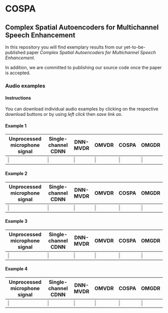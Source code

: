 # COSPA
## Complex Spatial Autoencoders for Multichannel Speech Enhancement

In this repository you will find exemplary results from our yet-to-be-published paper *Complex Spatial Autoencoders for Multichannel Speech Enhancement*. 

In addition, we are committed to publishing our source code once the paper is accepted. 


### Audio examples 
#### Instructions
You can download individual audio examples by clicking on the respective download buttons or by using *left click* then *save link as*. 

#### Example 1
 Unprocessed microphone signal | Single-channel CDNN | DNN-MVDR | OMVDR | COSPA | OMGDR  
 ----------------------------- | ------------------- | -------- | ----- | ----- | -----   
[<img src="https://cdn.iconscout.com/icon/premium/png-256-thumb/download-button-1136559.png" width="20%">](https://github.com/ModarHalimeh/COSPA/blob/main/audiosamples/raw/main/sample_8_mic.wav) | [<img src="https://cdn.iconscout.com/icon/premium/png-256-thumb/download-button-1136559.png" width="20%">](https://github.com/ModarHalimeh/COSPA/blob/main/audiosamples/sample_8_SingleChannelComplexDNN.wav) | [<img src="https://cdn.iconscout.com/icon/premium/png-256-thumb/download-button-1136559.png" width="20%">](https://github.com/ModarHalimeh/COSPA/blob/main/audiosamples/sample_8_DNN-MVDR.wav) | [<img src="https://cdn.iconscout.com/icon/premium/png-256-thumb/download-button-1136559.png" width="20%">](https://github.com/ModarHalimeh/COSPA/blob/main/audiosamples/sample_8_OMVDR.wav) | [<img src="https://cdn.iconscout.com/icon/premium/png-256-thumb/download-button-1136559.png" width="20%">](https://github.com/ModarHalimeh/COSPA/blob/main/audiosamples/sample_8_COSPA.wav) | [<img src="https://cdn.iconscout.com/icon/premium/png-256-thumb/download-button-1136559.png" width="20%">](https://github.com/ModarHalimeh/COSPA/blob/main/audiosamples/sample_8_OGMVDR.wav) 


#### Example 2
 Unprocessed microphone signal | Single-channel CDNN | DNN-MVDR | OMVDR | COSPA | OMGDR  
 ----------------------------- | ------------------- | -------- | ----- | ----- | -----   
[<img src="https://cdn.iconscout.com/icon/premium/png-256-thumb/download-button-1136559.png" width="20%">](https://github.com/ModarHalimeh/COSPA/blob/main/audiosamples/sample_34_mic.wav) | [<img src="https://cdn.iconscout.com/icon/premium/png-256-thumb/download-button-1136559.png" width="20%">](https://github.com/ModarHalimeh/COSPA/blob/main/audiosamples/sample_34_SingleChannelComplexDNN.wav) | [<img src="https://cdn.iconscout.com/icon/premium/png-256-thumb/download-button-1136559.png" width="20%">](https://github.com/ModarHalimeh/COSPA/blob/main/audiosamples/sample_34_DNN-MVDR.wav) | [<img src="https://cdn.iconscout.com/icon/premium/png-256-thumb/download-button-1136559.png" width="20%">](https://github.com/ModarHalimeh/COSPA/blob/main/audiosamples/sample_34_OMVDR.wav) | [<img src="https://cdn.iconscout.com/icon/premium/png-256-thumb/download-button-1136559.png" width="20%">](https://github.com/ModarHalimeh/COSPA/blob/main/audiosamples/sample_34_COSPA.wav) | [<img src="https://cdn.iconscout.com/icon/premium/png-256-thumb/download-button-1136559.png" width="20%">](https://github.com/ModarHalimeh/COSPA/blob/main/audiosamples/sample_34_OGMVDR.wav) 


#### Example 3
 Unprocessed microphone signal | Single-channel CDNN | DNN-MVDR | OMVDR | COSPA | OMGDR  
 ----------------------------- | ------------------- | -------- | ----- | ----- | -----   
[<img src="https://cdn.iconscout.com/icon/premium/png-256-thumb/download-button-1136559.png" width="20%">](https://github.com/ModarHalimeh/COSPA/blob/main/audiosamples/sample_51_mic.wav) | [<img src="https://cdn.iconscout.com/icon/premium/png-256-thumb/download-button-1136559.png" width="20%">](https://github.com/ModarHalimeh/COSPA/blob/main/audiosamples/sample_51_SingleChannelComplexDNN.wav) | [<img src="https://cdn.iconscout.com/icon/premium/png-256-thumb/download-button-1136559.png" width="20%">](https://github.com/ModarHalimeh/COSPA/blob/main/audiosamples/sample_51_DNN-MVDR.wav) | [<img src="https://cdn.iconscout.com/icon/premium/png-256-thumb/download-button-1136559.png" width="20%">](https://github.com/ModarHalimeh/COSPA/blob/main/audiosamples/sample_51_OMVDR.wav) | [<img src="https://cdn.iconscout.com/icon/premium/png-256-thumb/download-button-1136559.png" width="20%">](https://github.com/ModarHalimeh/COSPA/blob/main/audiosamples/sample_51_COSPA.wav) | [<img src="https://cdn.iconscout.com/icon/premium/png-256-thumb/download-button-1136559.png" width="20%">](https://github.com/ModarHalimeh/COSPA/blob/main/audiosamples/sample_51_OGMVDR.wav) 


#### Example 4
 Unprocessed microphone signal | Single-channel CDNN | DNN-MVDR | OMVDR | COSPA | OMGDR  
 ----------------------------- | ------------------- | -------- | ----- | ----- | -----   
[<img src="https://cdn.iconscout.com/icon/premium/png-256-thumb/download-button-1136559.png" width="20%">](https://github.com/ModarHalimeh/COSPA/blob/main/audiosamples/sample_87_mic.wav) | [<img src="https://cdn.iconscout.com/icon/premium/png-256-thumb/download-button-1136559.png" width="20%">](https://github.com/ModarHalimeh/COSPA/blob/main/audiosamples/sample_87_SingleChannelComplexDNN.wav) | [<img src="https://cdn.iconscout.com/icon/premium/png-256-thumb/download-button-1136559.png" width="20%">](https://github.com/ModarHalimeh/COSPA/blob/main/audiosamples/sample_87_DNN-MVDR.wav) | [<img src="https://cdn.iconscout.com/icon/premium/png-256-thumb/download-button-1136559.png" width="20%">](https://github.com/ModarHalimeh/COSPA/blob/main/audiosamples/sample_87_OMVDR.wav) | [<img src="https://cdn.iconscout.com/icon/premium/png-256-thumb/download-button-1136559.png" width="20%">](https://github.com/ModarHalimeh/COSPA/blob/main/audiosamples/sample_87_COSPA.wav) | [<img src="https://cdn.iconscout.com/icon/premium/png-256-thumb/download-button-1136559.png" width="20%">](https://github.com/ModarHalimeh/COSPA/blob/main/audiosamples/sample_87_OGMVDR.wav) 

